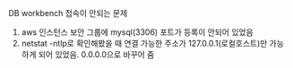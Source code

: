 DB workbench 접속이 안되는 문제

1. aws 인스턴스 보안 그룹에 mysql(3306) 포트가 등록이 안되어 있었음
2. netstat -ntlp로 확인해봤을 때 연결 가능한 주소가 127.0.0.1(로컬호스트)만 가능하게 되어 있었음. 0.0.0.0으로 바꾸어 줌